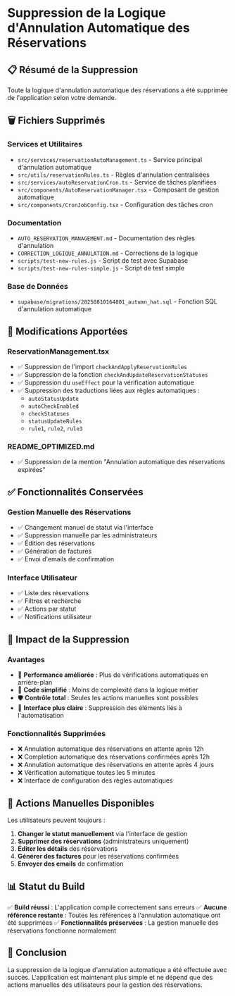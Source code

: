 # Suppression de la Logique d'Annulation Automatique des Réservations

## 📋 **Résumé de la Suppression**

Toute la logique d'annulation automatique des réservations a été supprimée de l'application selon votre demande.

## 🗑️ **Fichiers Supprimés**

### **Services et Utilitaires**
- `src/services/reservationAutoManagement.ts` - Service principal d'annulation automatique
- `src/utils/reservationRules.ts` - Règles d'annulation centralisées
- `src/services/autoReservationCron.ts` - Service de tâches planifiées
- `src/components/AutoReservationManager.tsx` - Composant de gestion automatique
- `src/components/CronJobConfig.tsx` - Configuration des tâches cron

### **Documentation**
- `AUTO_RESERVATION_MANAGEMENT.md` - Documentation des règles d'annulation
- `CORRECTION_LOGIQUE_ANNULATION.md` - Corrections de la logique
- `scripts/test-new-rules.js` - Script de test avec Supabase
- `scripts/test-new-rules-simple.js` - Script de test simple

### **Base de Données**
- `supabase/migrations/20250810164801_autumn_hat.sql` - Fonction SQL d'annulation automatique

## 🔧 **Modifications Apportées**

### **ReservationManagement.tsx**
- ✅ Suppression de l'import `checkAndApplyReservationRules`
- ✅ Suppression de la fonction `checkAndUpdateReservationStatuses`
- ✅ Suppression du `useEffect` pour la vérification automatique
- ✅ Suppression des traductions liées aux règles automatiques :
  - `autoStatusUpdate`
  - `autoCheckEnabled`
  - `checkStatuses`
  - `statusUpdateRules`
  - `rule1`, `rule2`, `rule3`

### **README_OPTIMIZED.md**
- ✅ Suppression de la mention "Annulation automatique des réservations expirées"

## ✅ **Fonctionnalités Conservées**

### **Gestion Manuelle des Réservations**
- ✅ Changement manuel de statut via l'interface
- ✅ Suppression manuelle par les administrateurs
- ✅ Édition des réservations
- ✅ Génération de factures
- ✅ Envoi d'emails de confirmation

### **Interface Utilisateur**
- ✅ Liste des réservations
- ✅ Filtres et recherche
- ✅ Actions par statut
- ✅ Notifications utilisateur

## 🎯 **Impact de la Suppression**

### **Avantages**
- 🚀 **Performance améliorée** : Plus de vérifications automatiques en arrière-plan
- 🔧 **Code simplifié** : Moins de complexité dans la logique métier
- 🛡️ **Contrôle total** : Seules les actions manuelles sont possibles
- 📱 **Interface plus claire** : Suppression des éléments liés à l'automatisation

### **Fonctionnalités Supprimées**
- ❌ Annulation automatique des réservations en attente après 12h
- ❌ Completion automatique des réservations confirmées après 12h
- ❌ Annulation automatique des réservations en attente après 4 jours
- ❌ Vérification automatique toutes les 5 minutes
- ❌ Interface de configuration des règles automatiques

## 🔄 **Actions Manuelles Disponibles**

Les utilisateurs peuvent toujours :

1. **Changer le statut manuellement** via l'interface de gestion
2. **Supprimer des réservations** (administrateurs uniquement)
3. **Éditer les détails** des réservations
4. **Générer des factures** pour les réservations confirmées
5. **Envoyer des emails** de confirmation

## 📊 **Statut du Build**

✅ **Build réussi** : L'application compile correctement sans erreurs
✅ **Aucune référence restante** : Toutes les références à l'annulation automatique ont été supprimées
✅ **Fonctionnalités préservées** : La gestion manuelle des réservations fonctionne normalement

## 🎉 **Conclusion**

La suppression de la logique d'annulation automatique a été effectuée avec succès. L'application est maintenant plus simple et ne dépend que des actions manuelles des utilisateurs pour la gestion des réservations.

